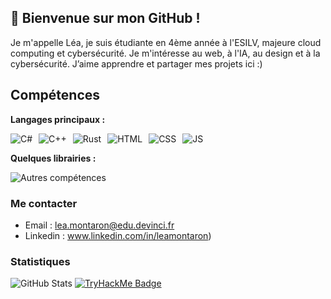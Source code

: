 ## 👋 Bienvenue sur mon GitHub !

Je m'appelle Léa, je suis étudiante en 4ème année à l'ESILV, majeure cloud computing et cybersécurité.
Je m'intéresse au web, à l'IA, au design et à la cybersécurité. J’aime apprendre et partager mes projets ici :)  

## Compétences

**Langages principaux :**  
<div style="display: flex; flex-wrap: wrap; gap: 10px;">
  <img src="https://img.shields.io/badge/C%23-239120?style=for-the-badge&logo=c-sharp&logoColor=white" alt="C#" />
  <img src="https://img.shields.io/badge/C%2B%2B-00599C?style=for-the-badge&logo=c%2B%2B&logoColor=white" alt="C++" />
  <img src="https://img.shields.io/badge/Rust-000000?style=for-the-badge&logo=rust&logoColor=white" alt="Rust" />
  <img src="https://img.shields.io/badge/HTML-E34F26?style=for-the-badge&logo=html5&logoColor=white" alt="HTML" />
  <img src="https://img.shields.io/badge/CSS-1572B6?style=for-the-badge&logo=css3&logoColor=white" alt="CSS" />
  <img src="https://img.shields.io/badge/JavaScript-F7DF1E?style=for-the-badge&logo=javascript&logoColor=black" alt="JS" />
</div>

**Quelques librairies :**  
<div style="display: flex; flex-wrap: wrap; gap: 10px;">
  <img src="https://skillicons.dev/icons?i=python,git,vscode,jupyter" alt="Autres compétences" />
</div>


### Me contacter
- Email : lea.montaron@edu.devinci.fr  
- Linkedin : www.linkedin.com/in/leamontaron)
  
### Statistiques
![GitHub Stats](https://github-readme-stats.vercel.app/api?username=L34M-X&show_icons=true&theme=tokyonight)
[![TryHackMe Badge](assets/tryhackme-badge.svg)](https://tryhackme.com/p/L34M)


